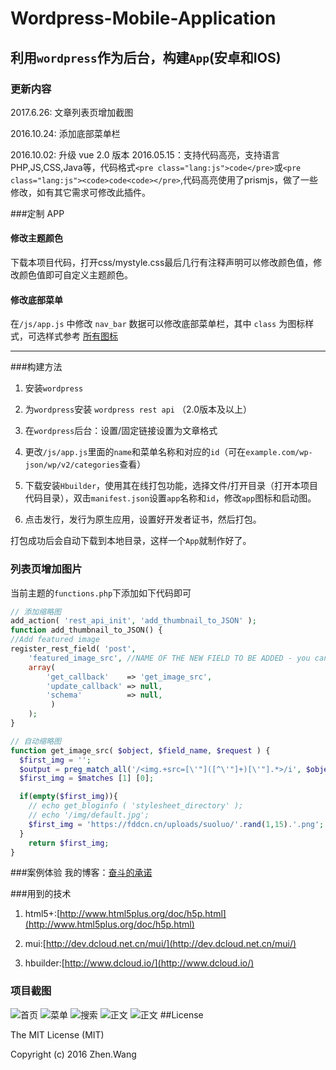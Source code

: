 # Wordpress-Mobile-Application
利用`wordpress`作为后台，构建`App`(安卓和IOS)
-------------------
### 更新内容



2017.6.26: 文章列表页增加截图

2016.10.24: 添加底部菜单栏

2016.10.02: 升级 vue 2.0 版本
2016.05.15：支持代码高亮，支持语言PHP,JS,CSS,Java等，代码格式`<pre class="lang:js">code</pre>`或`<pre class="lang:js"><code>code<code></pre>`,代码高亮使用了prismjs，做了一些修改，如有其它需求可修改此插件。

###定制 APP

#### 修改主题颜色

下载本项目代码，打开css/mystyle.css最后几行有注释声明可以修改颜色值，修改颜色值即可自定义主题颜色。

#### 修改底部菜单

在`/js/app.js` 中修改 `nav_bar` 数据可以修改底部菜单栏，其中 `class` 为图标样式，可选样式参考 [所有图标](http://dev.dcloud.net.cn/mui/ui/#icon)

-----------------------
###构建方法
1. 安装`wordpress`

2. 为`wordpress`安装 `wordpress rest api` （2.0版本及以上）

3. 在`wordpress`后台：设置/固定链接设置为文章格式

4. 更改`/js/app.js`里面的`name`和菜单名称和对应的`id`（可在`example.com/wp-json/wp/v2/categories`查看）

5. 下载安装`Hbuilder`，使用其在线打包功能，选择文件/打开目录（打开本项目代码目录），双击`manifest.json`设置`app`名称和`id`，修改`app`图标和启动图。

6. 点击发行，发行为原生应用，设置好开发者证书，然后打包。

打包成功后会自动下载到本地目录，这样一个`App`就制作好了。

### 列表页增加图片

当前主题的`functions.php`下添加如下代码即可

```php
// 添加缩略图
add_action( 'rest_api_init', 'add_thumbnail_to_JSON' );
function add_thumbnail_to_JSON() {
//Add featured image
register_rest_field( 'post',
    'featured_image_src', //NAME OF THE NEW FIELD TO BE ADDED - you can call this anything
    array(
        'get_callback'    => 'get_image_src',
        'update_callback' => null,
        'schema'          => null,
         )
    );
}

// 自动缩略图
function get_image_src( $object, $field_name, $request ) {
  $first_img = '';
  $output = preg_match_all('/<img.+src=[\'"]([^\'"]+)[\'"].*>/i', $object['content']['rendered'], $matches);
  $first_img = $matches [1] [0];

  if(empty($first_img)){
    // echo get_bloginfo ( 'stylesheet_directory' );
    // echo '/img/default.jpg';
    $first_img = 'https://fddcn.cn/uploads/suoluo/'.rand(1,15).'.png';
  }
    return $first_img;
}
```



###案例体验
我的博客：[奋斗的承诺](https://github.com/4013465w/Wordpress-Mobile-Application/blob/master/unpackage/release/myblog_0331140049.apk?raw=true)

###用到的技术
1. html5+:[http://www.html5plus.org/doc/h5p.html](http://www.html5plus.org/doc/h5p.html)

2. mui:[http://dev.dcloud.net.cn/mui/](http://dev.dcloud.net.cn/mui/)

3. hbuilder:[http://www.dcloud.io/](http://www.dcloud.io/)

### 项目截图
![首页](https://raw.githubusercontent.com/4013465w/Wordpress-Mobile-Application/master/unpackage/screenshot/1.png)
![菜单](https://raw.githubusercontent.com/4013465w/Wordpress-Mobile-Application/master/unpackage/screenshot/2.png)
![搜索](https://raw.githubusercontent.com/4013465w/Wordpress-Mobile-Application/master/unpackage/screenshot/3.png)
![正文](https://raw.githubusercontent.com/4013465w/Wordpress-Mobile-Application/master/unpackage/screenshot/4.png)
![正文](https://raw.githubusercontent.com/4013465w/Wordpress-Mobile-Application/master/unpackage/screenshot/5.png)
##License

The MIT License (MIT)

Copyright (c) 2016 Zhen.Wang